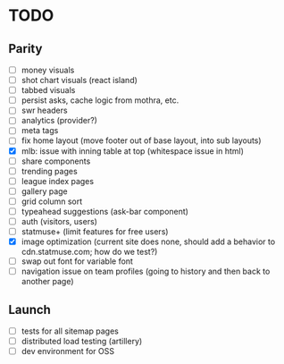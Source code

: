 # TODO

## Parity

- [ ] money visuals
- [ ] shot chart visuals (react island)
- [ ] tabbed visuals
- [ ] persist asks, cache logic from mothra, etc.
- [ ] swr headers
- [ ] analytics (provider?)
- [ ] meta tags
- [ ] fix home layout (move footer out of base layout, into sub layouts)
- [x] mlb: issue with inning table at top (whitespace issue in html)
- [ ] share components
- [ ] trending pages
- [ ] league index pages
- [ ] gallery page
- [ ] grid column sort
- [ ] typeahead suggestions (ask-bar component)
- [ ] auth (visitors, users)
- [ ] statmuse+ (limit features for free users)
- [x] image optimization (current site does none, should add a behavior to cdn.statmuse.com; how do we test?)
- [ ] swap out font for variable font
- [ ] navigation issue on team profiles (going to history and then back to another page)

## Launch
- [ ] tests for all sitemap pages
- [ ] distributed load testing (artillery)
- [ ] dev environment for OSS
